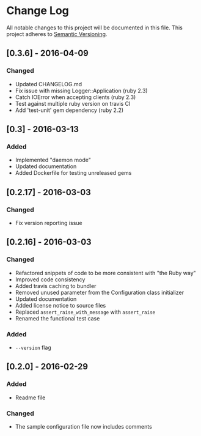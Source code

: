 # Change Log
All notable changes to this project will be documented in this file.
This project adheres to [Semantic Versioning](http://semver.org/).

## [0.3.6] - 2016-04-09
### Changed
- Updated CHANGELOG.md
- Fix issue with missing Logger::Application (ruby 2.3)
- Catch IOError when accepting clients (ruby 2.3)
- Test against multiple ruby version on travis CI
- Add 'test-unit' gem dependency (ruby 2.2)

## [0.3] - 2016-03-13
### Added
- Implemented "daemon mode"
- Updated documentation
- Added Dockerfile for testing unreleased gems

## [0.2.17] - 2016-03-03
### Changed
- Fix version reporting issue

## [0.2.16] - 2016-03-03
### Changed
- Refactored snippets of code to be more consistent with "the Ruby way"
- Improved code consistency
- Added travis caching to bundler
- Removed unused parameter from the Configuration class initializer
- Updated documentation
- Added license notice to source files
- Replaced `assert_raise_with_message` with `assert_raise`
- Renamed the functional test case

### Added
- `--version` flag

## [0.2.0] - 2016-02-29
### Added
- Readme file

### Changed
- The sample configuration file now includes comments
